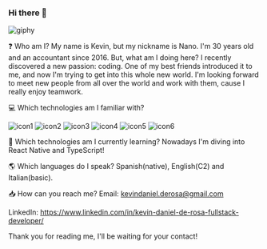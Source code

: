### Hi there 👋

![giphy](https://user-images.githubusercontent.com/67548554/124060405-5de55600-da03-11eb-9fef-2a74adfb9851.gif)


❓ Who am I? My name is Kevin, but my nickname is Nano. I'm 30 years old and an accountant since 2016. But, what am I doing here? I recently discovered a new passion: coding. One of my best friends introduced it to me, and now I'm trying to get into this whole new world. I'm looking forward to meet new people from all over the world and work with them, cause I really enjoy teamwork.


💻 Which technologies am I familiar with? 

![icon1](https://user-images.githubusercontent.com/67548554/124062597-5d4ebe80-da07-11eb-9d8f-2a19b6a92b8d.png)
![icon2](https://user-images.githubusercontent.com/67548554/124062601-5de75500-da07-11eb-898b-0fbdc60ad142.png)
![icon3](https://user-images.githubusercontent.com/67548554/124062602-5e7feb80-da07-11eb-9fe2-50452ce511ea.png)
![icon4](https://user-images.githubusercontent.com/67548554/124062603-5e7feb80-da07-11eb-9c96-acd07305b5ad.png)
![icon5](https://user-images.githubusercontent.com/67548554/124062604-5f188200-da07-11eb-88ef-6d6babf92952.png)
![icon6](https://user-images.githubusercontent.com/67548554/124062605-5f188200-da07-11eb-98d2-be270c23b6bf.png)


🚀 Which technologies am I currently learning? Nowadays I'm diving into React Native and TypeScript!



🌎 Which languages do I speak? Spanish(native), English(C2) and Italian(basic).



📥 How can you reach me? Email: kevindaniel.derosa@gmail.com

LinkedIn: https://www.linkedin.com/in/kevin-daniel-de-rosa-fullstack-developer/

Thank you for reading me, I'll be waiting for your contact!

<!--
**kddr10/kddr10** is a ✨ _special_ ✨ repository because its `README.md` (this file) appears on your GitHub profile.

Here are some ideas to get you started:

- 🔭 I’m currently working on ...
- 🌱 I’m currently learning ...
- 👯 I’m looking to collaborate on ...
- 🤔 I’m looking for help with ...
- 💬 Ask me about ...
- 📫 How to reach me: ...
- 😄 Pronouns: ...
- ⚡ Fun fact: ...
-->
